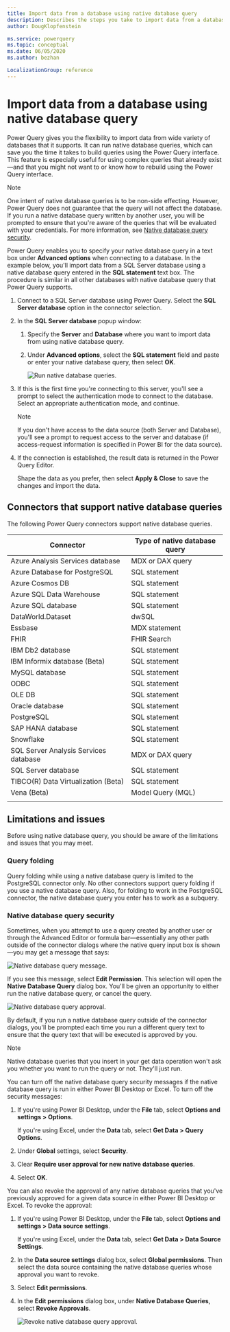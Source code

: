 ```yaml
---
title: Import data from a database using native database query
description: Describes the steps you take to import data from a database using a native database query
author: DougKlopfenstein

ms.service: powerquery
ms.topic: conceptual
ms.date: 06/05/2020
ms.author: bezhan

LocalizationGroup: reference
---
```


# Import data from a database using native database query

Power Query gives you the flexibility to import data from wide variety of databases that it supports. It can run native database queries, which can save you the time it takes to build queries using the Power Query interface. This feature is especially useful for using complex queries that already exist&mdash;and that you might not want to or know how to rebuild using the Power Query interface.

>[!Note]
> One intent of native database queries is to be non-side effecting. However, Power Query does not guarantee that the query will not affect the database. If you run a native database query written by another user, you will be prompted to ensure that you're aware of the queries that will be evaluated with your credentials. For more information, see [Native database query security](#native-database-query-security).

Power Query enables you to specify your native database query in a text box under **Advanced options** when connecting to a database. In the example below, you'll import data from a SQL Server database using a native database query entered in the **SQL statement** text box. The procedure is similar in all other databases with native database query that Power Query supports.

1. Connect to a SQL Server database using Power Query. Select the **SQL Server database** option in the connector selection.

2. In the **SQL Server database** popup window:

   1. Specify the **Server** and **Database** where you want to import data from using native database query.

   2. Under **Advanced options**, select the **SQL statement** field and paste or enter your native database query, then select **OK**.

      ![Run native database queries.](media/native-database-query/database-select-dialog.png)

3. If this is the first time you're connecting to this server, you'll see a prompt to select the authentication mode to connect to the database. Select an appropriate authentication mode, and continue.

   >[!Note]
   > If you don't have access to the data source (both Server and Database), you'll see a prompt to request access to the server and database (if access-request information is specified in Power BI for the data source). 

4. If the connection is established, the result data is returned in the Power Query Editor.

   Shape the data as you prefer, then select **Apply & Close** to save the changes and import the data.

## Connectors that support native database queries

The following Power Query connectors support native database queries.

| Connector | Type of native database query
| --- | --- |
| Azure Analysis Services database | MDX or DAX query |
| Azure Database for PostgreSQL | SQL statement |
| Azure Cosmos DB | SQL statement |
| Azure SQL Data Warehouse | SQL statement |
| Azure SQL database | SQL statement |
| DataWorld.Dataset | dwSQL |
| Essbase | MDX statement |
| FHIR | FHIR Search |
| IBM Db2 database | SQL statement |
| IBM Informix database (Beta) | SQL statement |
| MySQL database | SQL statement |
| ODBC | SQL statement |
| OLE DB | SQL statement |
| Oracle database | SQL statement |
| PostgreSQL | SQL statement |
| SAP HANA database | SQL statement |
| Snowflake | SQL statement |
| SQL Server Analysis Services database | MDX or DAX query |
| SQL Server database | SQL statement |
| TIBCO(R) Data Virtualization (Beta) | SQL statement |
| Vena (Beta) | Model Query (MQL) |
| | |

## Limitations and issues

Before using native database query, you should be aware of the limitations and issues that you may meet.

### Query folding

Query folding while using a native database query is limited to the PostgreSQL connector only. No other connectors support query folding if you use a native database query. Also, for folding to work in the PostgreSQL connector, the native database query you enter has to work as a subquery.

### Native database query security

Sometimes, when you attempt to use a query created by another user or through the Advanced Editor or formula bar&mdash;essentially any other path outside of the connector dialogs where the native query input box is shown&mdash;you may get a message that says:

![Native database query message.](media/native-database-query/native-permission.png)

If you see this message, select **Edit Permission**. This selection will open the **Native Database Query** dialog box. You'll be given an opportunity to either run the native database query, or cancel the query.

![Native database query approval.](media/native-database-query/approve-query.png)

By default, if you run a native database query outside of the connector dialogs, you'll be prompted each time you run a different query text to ensure that the query text that will be executed is approved by you.

>[!Note]
> Native database queries that you insert in your get data operation won't ask you whether you want to run the query or not. They'll just run.

You can turn off the native database query security messages if the native database query is run in either Power BI Desktop or Excel. To turn off the security messages:

1. If you're using Power BI Desktop, under the **File** tab, select **Options and settings > Options**. 

   If you're using Excel, under the **Data** tab, select **Get Data > Query Options**.

2. Under **Global** settings, select **Security**.

3. Clear **Require user approval for new native database queries**.

4. Select **OK**.

You can also revoke the approval of any native database queries that you've previously approved for a given data source in either Power BI Desktop or Excel. To revoke the approval:

1. If you're using Power BI Desktop, under the **File** tab, select **Options and settings > Data source settings**.

   If you're using Excel, under the **Data** tab, select **Get Data > Data Source Settings**.

2. In the **Data source settings** dialog box, select **Global permissions**. Then select the data source containing the native database queries whose approval you want to revoke.

3. Select **Edit permissions**.

3. In the **Edit permissions** dialog box, under **Native Database Queries**, select **Revoke Approvals**.

   ![Revoke native database query approval.](media/native-database-query/revoke-native-approval.png)
